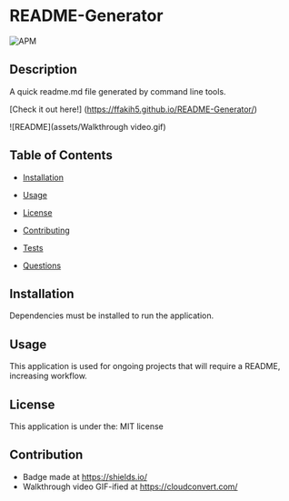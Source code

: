 # README-Generator
<img alt="APM" src="https://img.shields.io/badge/License-MIT-orange">

## Description

A quick readme.md file generated by command line tools.

[Check it out here!] (https://ffakih5.github.io/README-Generator/)

![README](assets/Walkthrough video.gif)





## Table of Contents

* [Installation](#installaion)

* [Usage](#usage)

* [License](#license)

* [Contributing](#contributing)

* [Tests](#tests)

* [Questions](#questions)


## Installation 

Dependencies must be installed to run the application. 

## Usage

This application is used for ongoing projects that will require a README, increasing workflow. 

## License

This application is under the: MIT license

## Contribution
* Badge made at https://shields.io/
* Walkthrough video GIF-ified at https://cloudconvert.com/

